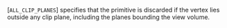 [`ALL_CLIP_PLANES`] specifies that the
primitive is discarded if the vertex lies outside any clip plane,
including the planes bounding the view volume.